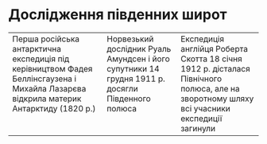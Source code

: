 # Дослідження південних широт

<table>
<tr style="height:100px">
<td valign="top">
Перша російська антарктична експедиція під керівництвом <span class="p1">Фадея Беллінсгаузена</span> і <span class="p1">Михайла Лазарєва</span> відкрила материк Антарктиду (1820 р.)
</td>

<td valign="top">
Норвезький дослідник <span class="p1">Руаль Амундсен</span> і його супутники 14 грудня 1911 р. досягли Південного полюса
</td>
<td valign="top">
Експедиція англійця <span class="p1">Роберта Скотта</span> 18 січня 1912 р. дісталася Північного полюса, але на зворотному шляху всі учасники експедиції загинули
</td>
</tr>
</table>